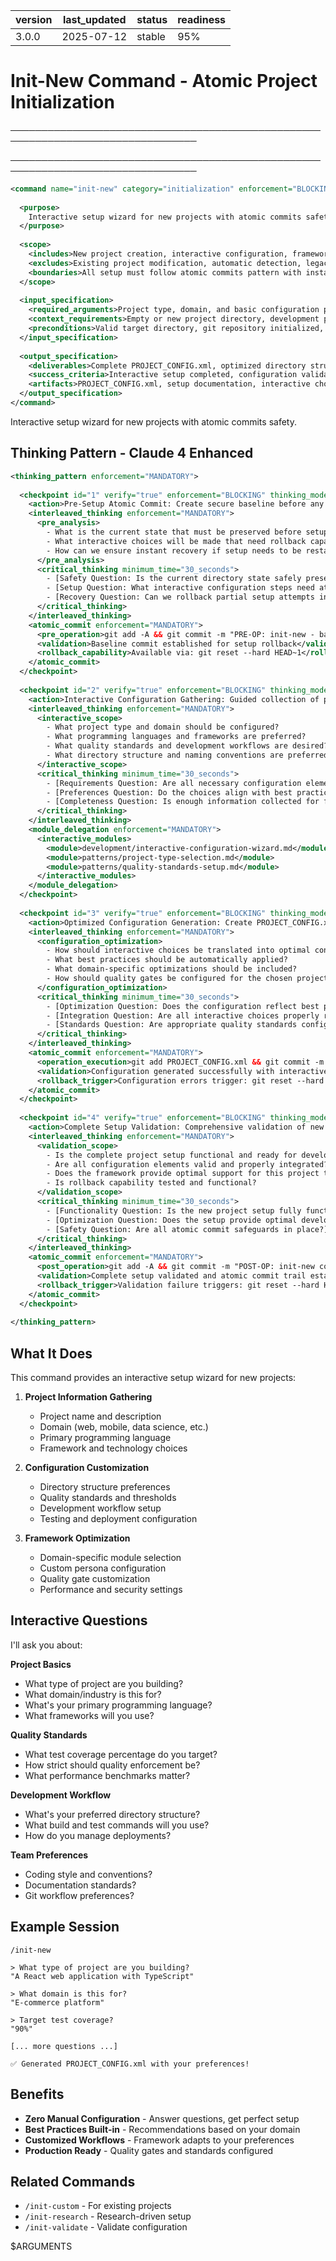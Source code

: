 | version | last_updated | status | readiness |
|---------|--------------|--------|----------|
| 3.0.0   | 2025-07-12   | stable | 95%      |

# Init-New Command - Atomic Project Initialization

────────────────────────────────────────────────────────────────────────────────


────────────────────────────────────────────────────────────────────────────────

```xml
<command name="init-new" category="initialization" enforcement="BLOCKING">
  
  <purpose>
    Interactive setup wizard for new projects with atomic commits safety, guided configuration creation, and comprehensive framework optimization with Claude 4 enhancement.
  </purpose>
  
  <scope>
    <includes>New project creation, interactive configuration, framework setup, best practices implementation</includes>
    <excludes>Existing project modification, automatic detection, legacy code handling</excludes>
    <boundaries>All setup must follow atomic commits pattern with instant rollback capability</boundaries>
  </scope>
  
  <input_specification>
    <required_arguments>Project type, domain, and basic configuration preferences via interactive prompts</required_arguments>
    <context_requirements>Empty or new project directory, development preferences, quality standards</context_requirements>
    <preconditions>Valid target directory, git repository initialized, user availability for interactive prompts</preconditions>
  </input_specification>
  
  <output_specification>
    <deliverables>Complete PROJECT_CONFIG.xml, optimized directory structure, framework integration, atomic commit trail</deliverables>
    <success_criteria>Interactive setup completed, configuration validated, rollback capability established</success_criteria>
    <artifacts>PROJECT_CONFIG.xml, setup documentation, interactive choices log, atomic commit history</artifacts>
  </output_specification>
</command>
```

Interactive setup wizard for new projects with atomic commits safety.

## Thinking Pattern - Claude 4 Enhanced

```xml
<thinking_pattern enforcement="MANDATORY">
  
  <checkpoint id="1" verify="true" enforcement="BLOCKING" thinking_mode="interleaved">
    <action>Pre-Setup Atomic Commit: Create secure baseline before any project setup changes</action>
    <interleaved_thinking enforcement="MANDATORY">
      <pre_analysis>
        - What is the current state that must be preserved before setup begins?
        - What interactive choices will be made that need rollback capability?
        - How can we ensure instant recovery if setup needs to be restarted?
      </pre_analysis>
      <critical_thinking minimum_time="30_seconds">
        - [Safety Question: Is the current directory state safely preserved?]
        - [Setup Question: What interactive configuration steps need atomic safety?]
        - [Recovery Question: Can we rollback partial setup attempts instantly?]
      </critical_thinking>
    </interleaved_thinking>
    <atomic_commit enforcement="MANDATORY">
      <pre_operation>git add -A && git commit -m "PRE-OP: init-new - backup state before interactive project setup"</pre_operation>
      <validation>Baseline commit established for setup rollback</validation>
      <rollback_capability>Available via: git reset --hard HEAD~1</rollback_capability>
    </atomic_commit>
  </checkpoint>
  
  <checkpoint id="2" verify="true" enforcement="BLOCKING" thinking_mode="interactive">
    <action>Interactive Configuration Gathering: Guided collection of project preferences and requirements</action>
    <interleaved_thinking enforcement="MANDATORY">
      <interactive_scope>
        - What project type and domain should be configured?
        - What programming languages and frameworks are preferred?
        - What quality standards and development workflows are desired?
        - What directory structure and naming conventions are preferred?
      </interactive_scope>
      <critical_thinking minimum_time="30_seconds">
        - [Requirements Question: Are all necessary configuration elements gathered?]
        - [Preferences Question: Do the choices align with best practices?]
        - [Completeness Question: Is enough information collected for full setup?]
      </critical_thinking>
    </interleaved_thinking>
    <module_delegation enforcement="MANDATORY">
      <interactive_modules>
        <module>development/interactive-configuration-wizard.md</module>
        <module>patterns/project-type-selection.md</module>
        <module>patterns/quality-standards-setup.md</module>
      </interactive_modules>
    </module_delegation>
  </checkpoint>
  
  <checkpoint id="3" verify="true" enforcement="BLOCKING" thinking_mode="interleaved">
    <action>Optimized Configuration Generation: Create PROJECT_CONFIG.xml with interactive choices and best practices</action>
    <interleaved_thinking enforcement="MANDATORY">
      <configuration_optimization>
        - How should interactive choices be translated into optimal configuration?
        - What best practices should be automatically applied?
        - What domain-specific optimizations should be included?
        - How should quality gates be configured for the chosen project type?
      </configuration_optimization>
      <critical_thinking minimum_time="30_seconds">
        - [Optimization Question: Does the configuration reflect best practices for this project type?]
        - [Integration Question: Are all interactive choices properly reflected in configuration?]
        - [Standards Question: Are appropriate quality standards configured?]
      </critical_thinking>
    </interleaved_thinking>
    <atomic_commit enforcement="MANDATORY">
      <operation_execution>git add PROJECT_CONFIG.xml && git commit -m "OP-EXEC: init-new configuration - interactive setup with optimized PROJECT_CONFIG.xml"</operation_execution>
      <validation>Configuration generated successfully with interactive preferences</validation>
      <rollback_trigger>Configuration errors trigger: git reset --hard HEAD~1</rollback_trigger>
    </atomic_commit>
  </checkpoint>
  
  <checkpoint id="4" verify="true" enforcement="BLOCKING" thinking_mode="interleaved">
    <action>Complete Setup Validation: Comprehensive validation of new project setup and framework integration</action>
    <interleaved_thinking enforcement="MANDATORY">
      <validation_scope>
        - Is the complete project setup functional and ready for development?
        - Are all configuration elements valid and properly integrated?
        - Does the framework provide optimal support for this project type?
        - Is rollback capability tested and functional?
      </validation_scope>
      <critical_thinking minimum_time="30_seconds">
        - [Functionality Question: Is the new project setup fully functional?]
        - [Optimization Question: Does the setup provide optimal development experience?]
        - [Safety Question: Are all atomic commit safeguards in place?]
      </critical_thinking>
    </interleaved_thinking>
    <atomic_commit enforcement="MANDATORY">
      <post_operation>git add -A && git commit -m "POST-OP: init-new complete - new project setup validated with rollback capability"</post_operation>
      <validation>Complete setup validated and atomic commit trail established</validation>
      <rollback_trigger>Validation failure triggers: git reset --hard HEAD~2 (return to pre-setup)</rollback_trigger>
    </atomic_commit>
  </checkpoint>
  
</thinking_pattern>
```

## What It Does

This command provides an interactive setup wizard for new projects:

1. **Project Information Gathering**
   - Project name and description
   - Domain (web, mobile, data science, etc.)
   - Primary programming language
   - Framework and technology choices

2. **Configuration Customization**
   - Directory structure preferences
   - Quality standards and thresholds
   - Development workflow setup
   - Testing and deployment configuration

3. **Framework Optimization**
   - Domain-specific module selection
   - Custom persona configuration
   - Quality gate customization
   - Performance and security settings

## Interactive Questions

I'll ask you about:

**Project Basics**
- What type of project are you building?
- What domain/industry is this for?
- What's your primary programming language?
- What frameworks will you use?

**Quality Standards**
- What test coverage percentage do you target?
- How strict should quality enforcement be?
- What performance benchmarks matter?

**Development Workflow**
- What's your preferred directory structure?
- What build and test commands will you use?
- How do you manage deployments?

**Team Preferences**
- Coding style and conventions?
- Documentation standards?
- Git workflow preferences?

## Example Session

```
/init-new

> What type of project are you building?
"A React web application with TypeScript"

> What domain is this for?
"E-commerce platform"

> Target test coverage?
"90%"

[... more questions ...]

✅ Generated PROJECT_CONFIG.xml with your preferences!
```

## Benefits

- **Zero Manual Configuration** - Answer questions, get perfect setup
- **Best Practices Built-in** - Recommendations based on your domain
- **Customized Workflows** - Framework adapts to your preferences
- **Production Ready** - Quality gates and standards configured

## Related Commands

- `/init-custom` - For existing projects
- `/init-research` - Research-driven setup
- `/init-validate` - Validate configuration

$ARGUMENTS
